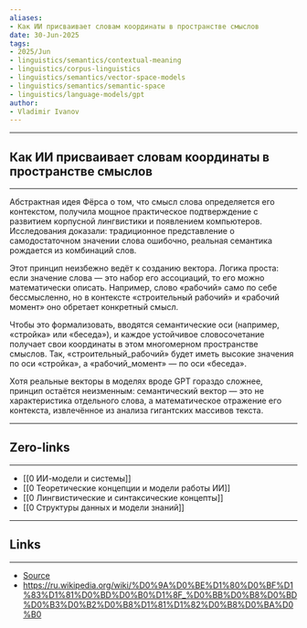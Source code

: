 ```yaml
---
aliases: 
- Как ИИ присваивает словам координаты в пространстве смыслов 
date: 30-Jun-2025
tags:
- 2025/Jun
- linguistics/semantics/contextual-meaning
- linguistics/corpus-linguistics
- linguistics/semantics/vector-space-models
- linguistics/semantics/semantic-space
- linguistics/language-models/gpt
author:
- Vladimir Ivanov
---
```

-----
##  Как ИИ присваивает словам координаты в пространстве смыслов 
-----
Абстрактная идея Фёрса о том, что смысл слова определяется его контекстом, получила мощное практическое подтверждение с развитием корпусной лингвистики и появлением компьютеров. Исследования доказали: традиционное представление о самодостаточном значении слова ошибочно, реальная семантика рождается из комбинаций слов.

Этот принцип неизбежно ведёт к созданию вектора. Логика проста: если значение слова — это набор его ассоциаций, то его можно математически описать. Например, слово «рабочий» само по себе бессмысленно, но в контексте «строительный рабочий» и «рабочий момент» оно обретает конкретный смысл.

Чтобы это формализовать, вводятся семантические оси (например, «стройка» или «беседа»), и каждое устойчивое словосочетание получает свои координаты в этом многомерном пространстве смыслов. Так, «строительный_рабочий» будет иметь высокие значения по оси «стройка», а «рабочий_момент» — по оси «беседа».

Хотя реальные векторы в моделях вроде GPT гораздо сложнее, принцип остаётся неизменным: семантический вектор — это не характеристика отдельного слова, а математическое отражение его контекста, извлечённое из анализа гигантских массивов текста.

---
## Zero-links
---
- [[0 ИИ-модели и системы]]
- [[0 Теоретические концепции и модели работы ИИ]]
- [[0 Лингвистические и синтаксические концепты]]
- [[0 Структуры данных и модели знаний]]

---
## Links
---
- [Source](https://t.me/turboproject/1763)
- https://ru.wikipedia.org/wiki/%D0%9A%D0%BE%D1%80%D0%BF%D1%83%D1%81%D0%BD%D0%B0%D1%8F_%D0%BB%D0%B8%D0%BD%D0%B3%D0%B2%D0%B8%D1%81%D1%82%D0%B8%D0%BA%D0%B0